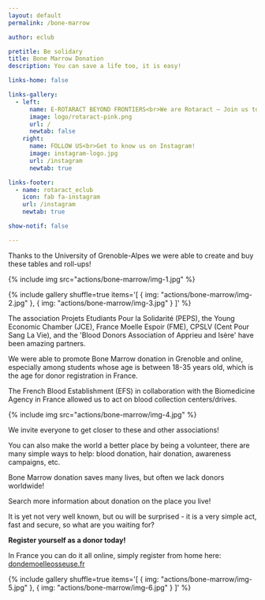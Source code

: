 ```yaml
---
layout: default
permalink: /bone-marrow

author: eclub

pretitle: Be solidary
title: Bone Marrow Donation
description: You can save a life too, it is easy!

links-home: false

links-gallery:
  - left:
      name: E-ROTARACT BEYOND FRONTIERS<br>We are Rotaract – Join us today!
      image: logo/rotaract-pink.png
      url: /
      newtab: false
    right:
      name: FOLLOW US<br>Get to know us on Instagram!
      image: instagram-logo.jpg
      url: /instagram
      newtab: true

links-footer:
  - name: rotaract_eclub
    icon: fab fa-instagram
    url: /instagram
    newtab: true

show-notif: false

---
```


Thanks to the University of Grenoble-Alpes we were able to create and buy these tables and roll-ups!

{% include img src="actions/bone-marrow/img-1.jpg" %}

{% include gallery
  shuffle=true
  items='[
    { img: "actions/bone-marrow/img-2.jpg" },
    { img: "actions/bone-marrow/img-3.jpg" }
  ]'
%}

The association Projets Etudiants Pour la Solidarité (PEPS), the Young Economic Chamber (JCE), France Moelle Espoir (FME), CPSLV (Cent Pour Sang La Vie), and the 'Blood Donors Association of Apprieu and Isère' have been amazing partners.

We were able to promote Bone Marrow donation in Grenoble and online, especially among students whose age is between 18-35 years old, which is the age for donor registration in France.

The French Blood Establishment (EFS) in collaboration with the Biomedicine Agency in France allowed us to act on blood collection centers/drives.

{% include img src="actions/bone-marrow/img-4.jpg" %}

We invite everyone to get closer to these and other associations!

You can also make the world a better place by being a volunteer, there are many simple ways to help: blood donation, hair donation, awareness campaigns, etc.

Bone Marrow donation saves many lives, but often we lack donors worldwide!

Search more information about donation on the place you live!

It is yet not very well known, but ou will be surprised - it is a very simple act, fast and secure, so what are you waiting for?

**Register yourself as a donor today!**

In France you can do it all online, simply register from home here: [dondemoelleosseuse.fr](https://www.dondemoelleosseuse.fr)

{% include gallery
  shuffle=true
  items='[
    { img: "actions/bone-marrow/img-5.jpg" },
    { img: "actions/bone-marrow/img-6.jpg" }
  ]'
%}
